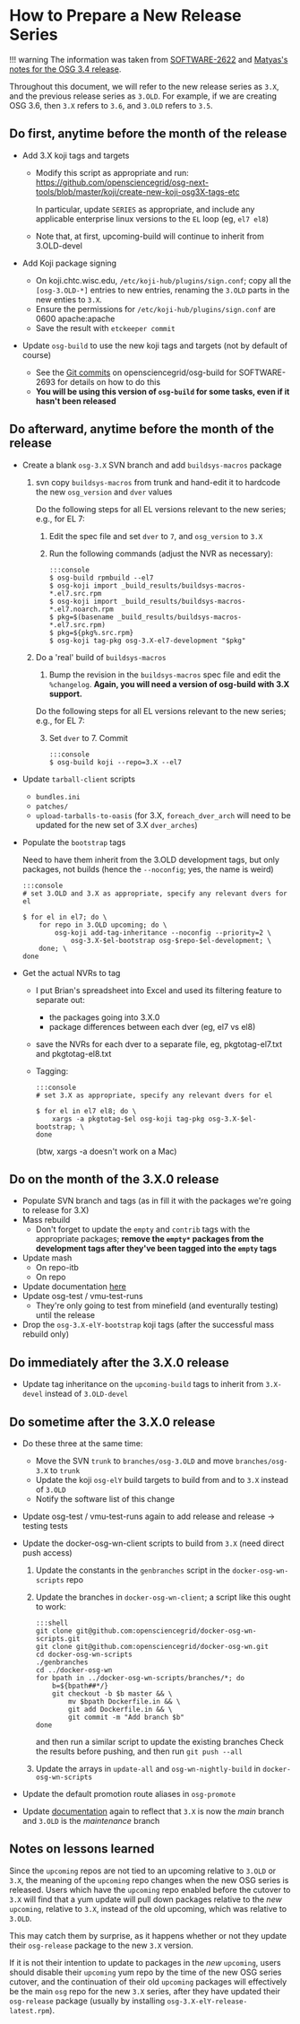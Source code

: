 How to Prepare a New Release Series
===================================

!!! warning
    The information was taken from
    [SOFTWARE-2622](https://jira.opensciencegrid.org/browse/SOFTWARE-2622)
    and
    [Matyas's notes for the OSG 3.4 release](http://pages.cs.wisc.edu/~matyas/notes/main/closed-2016/osg34.html).

Throughout this document, we will refer to the new release series as `3.X`, and the previous release series as `3.OLD`.
For example, if we are creating OSG 3.6, then `3.X` refers to `3.6`, and `3.OLD` refers to `3.5`.

Do first, anytime before the month of the release
-------------------------------------------------

-   Add 3.X koji tags and targets

    -   Modify this script as appropriate and run:
        <https://github.com/opensciencegrid/osg-next-tools/blob/master/koji/create-new-koji-osg3X-tags-etc>

        In particular, update `SERIES` as appropriate, and include any applicable enterprise linux versions to the
        `EL` loop (eg, `el7 el8`)
    -   Note that, at first, upcoming-build will continue to inherit from 3.OLD-devel

-   Add Koji package signing

    -   On koji.chtc.wisc.edu, `/etc/koji-hub/plugins/sign.conf`; copy all the `[osg-3.OLD-*]` entries to new entries,
        renaming the `3.OLD` parts in the new enties to `3.X`.
    -   Ensure the permissions for `/etc/koji-hub/plugins/sign.conf` are 0600 apache:apache
    -   Save the result with `etckeeper commit`

-   Update `osg-build` to use the new koji tags and targets (not by default of course)
    -   See the [Git commits](https://github.com/opensciencegrid/osg-build/pull/39/files) on opensciencegrid/osg-build for SOFTWARE-2693 for details on how to do this
    -   **You will be using this version of `osg-build` for some tasks, even if it hasn't been released**


Do afterward, anytime before the month of the release
-----------------------------------------------------

-   Create a blank `osg-3.X` SVN branch and add `buildsys-macros` package

    1.  svn copy `buildsys-macros` from trunk and hand-edit it to hardcode the new `osg_version` and `dver` values

        Do the following steps for all EL versions relevant to the new series; e.g., for EL 7:

        1.  Edit the spec file and set `dver` to `7`, and `osg_version` to `3.X`
        2.  Run the following commands (adjust the NVR as necessary):

                :::console
                $ osg-build rpmbuild --el7
                $ osg-koji import _build_results/buildsys-macros-*.el7.src.rpm
                $ osg-koji import _build_results/buildsys-macros-*.el7.noarch.rpm
                $ pkg=$(basename _build_results/buildsys-macros-*.el7.src.rpm)
                $ pkg=${pkg%.src.rpm}
                $ osg-koji tag-pkg osg-3.X-el7-development "$pkg"

    2.  Do a 'real' build of `buildsys-macros`

        1.  Bump the revision in the `buildsys-macros` spec file and edit the `%changelog`.
            **Again, you will need a version of osg-build with 3.X support.**

        Do the following steps for all EL versions relevant to the new series; e.g., for EL 7:

        3.  Set `dver` to 7. Commit

                :::console
                $ osg-build koji --repo=3.X --el7

- Update `tarball-client` scripts
    - `bundles.ini`
    - `patches/`
    - `upload-tarballs-to-oasis` (for 3.X, `foreach_dver_arch` will need to be updated for the new set of 3.X `dver_arches`)

-   Populate the `bootstrap` tags

    Need to have them inherit from the 3.OLD development tags, but only packages, not builds (hence the `--noconfig`; yes, the name is weird)

        :::console
        # set 3.OLD and 3.X as appropriate, specify any relevant dvers for el

        $ for el in el7; do \
            for repo in 3.OLD upcoming; do \
                osg-koji add-tag-inheritance --noconfig --priority=2 \
                    osg-3.X-$el-bootstrap osg-$repo-$el-development; \
            done; \
        done

-   Get the actual NVRs to tag

    -   I put Brian's spreadsheet into Excel and used its filtering feature to separate out:
        -   the packages going into 3.X.0
        -   package differences between each dver (eg, el7 vs el8)
    -   save the NVRs for each dver to a separate file, eg, pkgtotag-el7.txt and pkgtotag-el8.txt
    -   Tagging:

            :::console
            # set 3.X as appropriate, specify any relevant dvers for el

            $ for el in el7 el8; do \
                xargs -a pkgtotag-$el osg-koji tag-pkg osg-3.X-$el-bootstrap; \
            done

        (btw, xargs -a doesn't work on a Mac)


Do on the month of the 3.X.0 release
------------------------------------

-   Populate SVN branch and tags (as in fill it with the packages we're going to release for 3.X)
-   Mass rebuild
    -   Don't forget to update the `empty` and `contrib` tags with the appropriate packages;
        **remove the `empty*` packages from the development tags after they've been tagged into the `empty` tags**
- Update mash
    - On repo-itb
    - On repo
- Update documentation [here](/software/development-process)
- Update osg-test / vmu-test-runs
    -   They're only going to test from minefield (and eventurally testing) until the release
- Drop the `osg-3.X-elY-bootstrap` koji tags (after the successful mass rebuild only)


Do immediately after the 3.X.0 release
--------------------------------------

- Update tag inheritance on the `upcoming-build` tags to inherit from `3.X-devel` instead of `3.OLD-devel`


Do sometime after the 3.X.0 release
-----------------------------------

- Do these three at the same time:
    - Move the SVN `trunk` to `branches/osg-3.OLD` and move `branches/osg-3.X` to `trunk`
    - Update the koji `osg-elY` build targets to build from and to `3.X` instead of `3.OLD`
    - Notify the software list of this change
- Update osg-test / vmu-test-runs again to add release and release -> testing tests
- Update the docker-osg-wn-client scripts to build from `3.X` (need direct push access)
    1.  Update the constants in the `genbranches` script in the `docker-osg-wn-scripts` repo
    2.  Update the branches in `docker-osg-wn-client`; a script like this ought to work:

            :::shell
            git clone git@github.com:opensciencegrid/docker-osg-wn-scripts.git
            git clone git@github.com:opensciencegrid/docker-osg-wn.git
            cd docker-osg-wn-scripts
            ./genbranches
            cd ../docker-osg-wn
            for bpath in ../docker-osg-wn-scripts/branches/*; do
                b=${bpath##*/}
                git checkout -b $b master && \
                    mv $bpath Dockerfile.in && \
                    git add Dockerfile.in && \
                    git commit -m "Add branch $b"
            done

        and then run a similar script to update the existing branches
        Check the results before pushing, and then run `git push --all`

    3.  Update the arrays in `update-all` and `osg-wn-nightly-build` in `docker-osg-wn-scripts`

-   Update the default promotion route aliases in `osg-promote`

-   Update [documentation](/software/development-process) again to reflect that `3.X` is now the _main_ branch and
    `3.OLD` is the _maintenance_ branch


Notes on lessons learned
------------------------

Since the `upcoming` repos are not tied to an upcoming relative to `3.OLD` or `3.X`, the meaning of the `upcoming` repo
changes when the new OSG series is released.
Users which have the `upcoming` repo enabled before the cutover to `3.X` will find that a yum update will pull down
packages relative to the _new_ `upcoming`, relative to `3.X`, instead of the old upcoming, which was relative to
`3.OLD`.

This may catch them by surprise, as it happens whether or not they update their `osg-release` package to the new `3.X`
version.

If it is not their intention to update to packages in the _new_ `upcoming`, users should disable their `upcoming` yum
repo by the time of the new OSG series cutover, and the continuation of their old `upcoming` packages will effectively
be the main `osg` repo for the new `3.X` series, after they have updated their `osg-release` package (usually by
installing `osg-3.X-elY-release-latest.rpm`).
